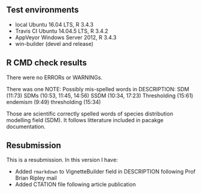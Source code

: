 ## Test environments
* local Ubuntu 16.04 LTS, R 3.4.3
* Travis CI Ubuntu 14.04.5 LTS, R 3.4.2
* AppVeyor Windows Server 2012, R 3.4.3
* win-builder (devel and release)

## R CMD check results
There were no ERRORs or WARNINGs.

There was one NOTE:
Possibly mis-spelled words in DESCRIPTION:
  SDM (11:73)
  SDMs (10:53, 11:45, 14:56)
  SSDM (10:34, 17:23)
  Thresholding (15:61)
  endemism (9:49)
  thresholding (15:34)
  
Those are scientific correctly spelled words of species distribution modelling field (SDM). It follows litterature included in pacakge documentation.

## Resubmission
This is a resubmission. In this version I have:

* Added `rmarkdown` to VignetteBuilder field in DESCRIPTION following Prof Brian Ripley mail
* Added CTATION file following article publication

